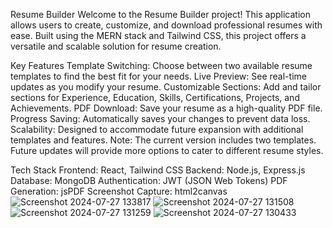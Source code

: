 Resume Builder
Welcome to the Resume Builder project! This application allows users to create, customize, and download professional resumes with ease. Built using the MERN stack and Tailwind CSS, this project offers a versatile and scalable solution for resume creation.

Key Features
Template Switching: Choose between two available resume templates to find the best fit for your needs.
Live Preview: See real-time updates as you modify your resume.
Customizable Sections: Add and tailor sections for Experience, Education, Skills, Certifications, Projects, and Achievements.
PDF Download: Save your resume as a high-quality PDF file.
Progress Saving: Automatically saves your changes to prevent data loss.
Scalability: Designed to accommodate future expansion with additional templates and features.
Note: The current version includes two templates. Future updates will provide more options to cater to different resume styles.

Tech Stack
Frontend: React, Tailwind CSS
Backend: Node.js, Express.js
Database: MongoDB
Authentication: JWT (JSON Web Tokens)
PDF Generation: jsPDF
Screenshot Capture: html2canvas
![Screenshot 2024-07-27 133817](https://github.com/user-attachments/assets/cbe9c4b2-d35c-418f-855a-0af1d25c53af)
![Screenshot 2024-07-27 131508](https://github.com/user-attachments/assets/21221b5b-54b9-46d8-b134-8031d98c90bb)
![Screenshot 2024-07-27 131259](https://github.com/user-attachments/assets/8cf8bca9-eb9d-4454-a790-5aba9b1be0b5)
![Screenshot 2024-07-27 130433](https://github.com/user-attachments/assets/37b33a48-cfb7-4d5f-983e-e9d039dedfab)



